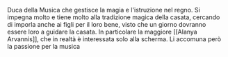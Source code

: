 Duca della Musica che gestisce la magia e l'istruzione nel regno. Si impegna molto e tiene molto alla tradizione magica della casata, cercando di imporla anche ai figli per il loro bene, visto che un giorno dovranno essere loro a guidare la casata. In particolare la maggiore [[Alanya Arvannis]], che in realtà è interessata solo alla scherma. Li accomuna però la passione per la musica